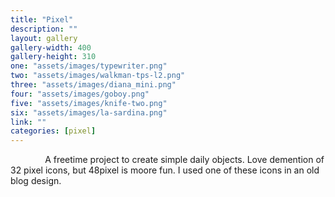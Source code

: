 ```yaml
---
title: "Pixel"
description: ""
layout: gallery
gallery-width: 400
gallery-height: 310
one: "assets/images/typewriter.png"
two: "assets/images/walkman-tps-l2.png"
three: "assets/images/diana_mini.png"
four: "assets/images/goboy.png"
five: "assets/images/knife-two.png"
six: "assets/images/la-sardina.png"
link: ""
categories: [pixel]
---
```


&nbsp; &nbsp; &nbsp; &nbsp; &nbsp; &nbsp; &nbsp; A freetime project to create simple daily objects. Love demention of 32 pixel icons, but 48pixel is moore fun. I used one of these icons in an old blog design. 